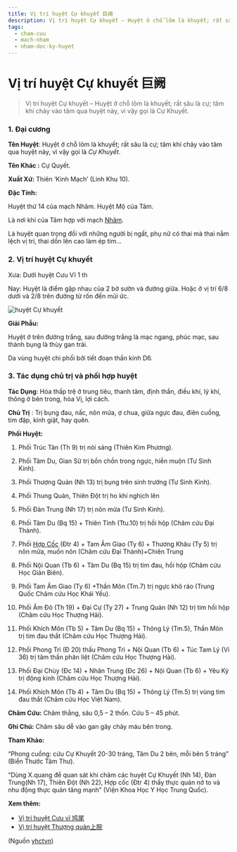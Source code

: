 ```yaml
---
title: Vị trí huyệt Cự khuyết 巨阙
description: Vị trí huyệt Cự khuyết – Huyệt ở chỗ lõm là khuyết; rất sâu là cự; tâm khí chảy vào tâm qua huyệt này, vì vậy gọi là Cự Khuyết.
tags:
  - cham-cuu
  - mach-nham
  - nham-doc-ky-huyet
---
```


# Vị trí huyệt Cự khuyết 巨阙 

> Vị trí huyệt Cự khuyết – Huyệt ở chỗ lõm là khuyết; rất sâu là cự; tâm khí chảy vào tâm qua huyệt này, vì vậy gọi là Cự Khuyết.

### 1. Đại cương

**Tên Huyệt**: Huyệt ở chỗ lõm là khuyết; rất sâu là cự; tâm khí chảy vào tâm qua huyệt này, vì vậy gọi là *Cự Khuyết*.

**Tên Khác :** Cự Quyết.

**Xuất Xứ:** Thiên ‘Kinh Mạch’ (Linh Khu 10).

**Đặc Tính:**

Huyệt thứ 14 của mạch Nhâm. Huyệt Mộ của Tâm.

Là nơi khí của Tâm hợp với mạch [Nhâm](/yhctvn/dai-cuong-mach-nham).

Là huyệt quan trọng đối với những người bị ngất, phụ nữ có thai mà thai nằm lệch vị trí, thai dồn lên cao làm ép tim…

### 2. Vị trí huyệt Cự khuyết

Xưa: Dưới huyệt Cưu Vĩ 1 th

Nay: Huyệt là điểm gặp nhau của 2 bờ sườn và đường giữa. Hoặc ở vị trí 6/8 dưới và 2/8 trên đường từ rốn đến mũi ức.

![huyệt Cự khuyết](/imgs/yhctvn/huyet-cu-khuyet-300x168.jpg)

**Giải Phẫu:**

Huyệt ở trên đường trắng, sau đường trắng là mạc ngang, phúc mạc, sau thành bụng là thùy gan trái.

Da vùng huyệt chi phối bởi tiết đoạn thần kinh D6.

### 3. Tác dụng chủ trị và phối hợp huyệt

**Tác Dụng**: Hóa thấp trệ ở trung tiêu, thanh tâm, định thần, điều khí, lý khí, thông ở bên trong, hòa Vị, lợi cách.

**Chủ Trị** : Trị bụng đau, nấc, nôn mửa, ợ chua, giữa ngực đau, điên cuồng, tim đập, kinh giật, hay quên.

**Phối Huyệt:**

1. Phối Trúc Tân (Th 9) trị nói sảng (Thiên Kim Phương).
2. Phối Tâm Du, Gian Sử trị bồn chồn trong ngực, hiền muộn (Tư Sinh Kinh).
3. Phối Thượng Quản (Nh 13) trị bụng trên sình trướng (Tư Sinh Kinh).
4. Phối Thung Quản, Thiên Đột trị ho khí nghịch lên
5. Phối Đàn Trung (Nh 17) trị nôn mửa (Tư Sinh Kinh).
6. Phối Tâm Du (Bq 15) + Thiên Tỉnh (Ttu.10) trị hồi hộp (Châm cứu Đại Thành).
7. Phối [Hợp Cốc](/yhctvn/huyet-hop-coc-%e5%90%88-%e8%b0%b7) (Đtr 4) + Tam Âm Giao (Ty 6) + Thương Khâu (Ty 5) trị nôn mửa, muốn nôn (Châm cứu Đại Thành)+Chiên Trung

8. Phối Nội Quan (Tb 6) + Tâm Du (Bq 15) trị tim đau, hồi hộp (Châm cứu Học Giản Biên).
9. Phối Tam Âm Giao (Ty 6) +Thần Môn (Tm.7) trị ngực khô ráo (Trung Quốc Châm cứu Học Khái Yếu).
10. Phối Âm Đô (Th 19) + Đại Cự (Ty 27) + Trung Quản (Nh 12) trị tim hồi hộp (Châm cứu Học Thượng Hải).
11. Phối Khích Môn (Tb 5) + Tâm Du (Bq 15) + Thông Lý (Tm.5), Thần Môn trị tim đau thắt (Châm cứu Học Thượng Hải).

12. Phối Phong Trì (Đ 20) thấu Phong Trì + Nội Quan (Tb 6) + Túc Tam Lý (Vi 36) trị tâm thần phân liệt (Châm cứu Học Thượng Hải).
13. Phối Đại Chùy (Đc 14) + Nhân Trung (Đc 26) + Nội Quan (Tb 6) + Yêu Kỳ trị động kinh (Châm cứu Học Thượng Hải).
14. Phối Khích Môn (Tb 4) + Tâm Du (Bq 15) + Thông Lý (Tm.5) trị vùng tim đau thắt (Châm cứu Học Việt Nam).

**Châm Cứu:** Châm thẳng, sâu 0,5 – 2 thốn. Cứu 5 – 45 phút.

**Ghi Chú:** Châm sâu dễ vào gan gây chảy máu bên trong.

**Tham Khảo:**

“Phong cuồng: cứu Cự Khuyết 20-30 tráng, Tâm Du 2 bên, mỗi bên 5 tráng” (Biển Thước Tâm Thư).

“Dùng X.quang để quan sát khi châm các huyệt Cự Khuyết (Nh 14), Đàn Trung(Nh 17), Thiên Đột (Nh 22), Hợp cốc (Đtr 4) thấy thực quản nở to và nhu động thực quản tăng mạnh” (Viện Khoa Học Y Học Trung Quốc).

**Xem thêm:**

* [Vị trí huyệt Cưu vĩ 鸠尾](/yhctvn/vi-tri-huyet-cuu-vi-%e9%b8%a0%e5%b0%be)
* [Vị trí huyệt Thượng quản上脘](/yhctvn/vi-tri-huyet-thuong-quan%e4%b8%8a%e8%84%98)

(Nguồn <a href="https://yhctvn.com/vi-tri-huyet-cu-khuyet-巨阙/" target="_blank">yhctvn</a>)
